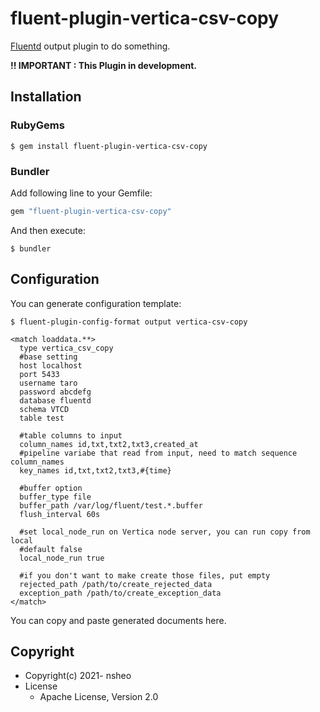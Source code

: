 # fluent-plugin-vertica-csv-copy

[Fluentd](https://fluentd.org/) output plugin to do something.

**!! IMPORTANT : This Plugin in development.** 

## Installation

### RubyGems

```
$ gem install fluent-plugin-vertica-csv-copy
```

### Bundler

Add following line to your Gemfile:

```ruby
gem "fluent-plugin-vertica-csv-copy"
```

And then execute:

```
$ bundler
```

## Configuration

You can generate configuration template:

```
$ fluent-plugin-config-format output vertica-csv-copy
```

```
<match loaddata.**>
  type vertica_csv_copy
  #base setting
  host localhost
  port 5433
  username taro
  password abcdefg
  database fluentd
  schema VTCD
  table test
  
  #table columns to input
  column_names id,txt,txt2,txt3,created_at
  #pipeline variabe that read from input, need to match sequence column_names 
  key_names id,txt,txt2,txt3,#{time}
  
  #buffer option
  buffer_type file
  buffer_path /var/log/fluent/test.*.buffer
  flush_interval 60s
  
  #set local_node_run on Vertica node server, you can run copy from local
  #default false
  local_node_run true 
  
  #if you don't want to make create those files, put empty
  rejected_path /path/to/create_rejected_data
  exception_path /path/to/create_exception_data
</match>
```

You can copy and paste generated documents here.

## Copyright

* Copyright(c) 2021- nsheo
* License
  * Apache License, Version 2.0
